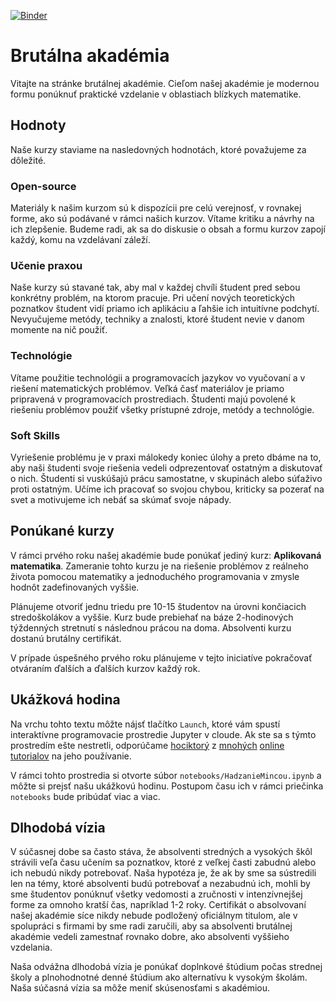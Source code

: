[![Binder](https://mybinder.org/badge_logo.svg)](https://mybinder.org/v2/gh/cedeerwe/brutalna-akademia/master)

# Brutálna akadémia

Vitajte na stránke brutálnej akadémie. Cieľom našej akadémie je modernou formu ponúknuť praktické vzdelanie v oblastiach blízkych matematike.

## Hodnoty

Naše kurzy staviame na nasledovných hodnotách, ktoré považujeme za dôležité.

### Open-source

Materiály k našim kurzom sú k dispozícii pre celú verejnosť, v rovnakej forme, ako sú podávané v rámci našich kurzov. Vítame kritiku a návrhy na ich zlepšenie. Budeme radi, ak sa do diskusie o obsah a formu kurzov zapojí každý, komu na vzdelávaní záleží.

### Učenie praxou

Naše kurzy sú stavané tak, aby mal v každej chvíli študent pred sebou konkrétny problém, na ktorom pracuje. Pri učení nových teoretických poznatkov študent vidí priamo ich aplikáciu a ľahšie ich intuitívne podchytí. Nevyučujeme metódy, techniky a znalosti, ktoré študent nevie v danom momente na nič použiť.

### Technológie

Vítame použitie technológii a programovacích jazykov vo vyučovaní a v riešení matematických problémov. Veľká časť materiálov je priamo pripravená v programovacích prostrediach. Študenti majú povolené k riešeniu problémov použiť všetky prístupné zdroje, metódy a technológie.

### Soft Skills

Vyriešenie problému je v praxi málokedy koniec úlohy a preto dbáme na to, aby naši študenti svoje riešenia vedeli odprezentovať ostatným a diskutovať o nich. Študenti si vuskúšajú prácu samostatne, v skupinách alebo súťaživo proti ostatným. Učíme ich pracovať so svojou chybou, kriticky sa pozerať na svet a motivujeme ich nebáť sa skúmať svoje nápady.


## Ponúkané kurzy

V rámci prvého roku našej akadémie bude ponúkať jediný kurz: **Aplikovaná matematika**. Zameranie tohto kurzu je na riešenie problémov z reálneho života pomocou matematiky a jednoduchého programovania v zmysle hodnôt zadefinovaných vyššie.

Plánujeme otvoriť jednu triedu pre 10-15 študentov na úrovni končiacich stredoškolákov a vyššie. Kurz bude prebiehať na báze 2-hodinových týždenných stretnutí s následnou prácou na doma. Absolventi kurzu dostanú brutálny certifikát.

V prípade úspešného prvého roku plánujeme v tejto iniciatíve pokračovať otváraním ďalších a ďalších kurzov každý rok.

## Ukážková hodina

Na vrchu tohto textu môžte nájsť tlačítko `Launch`, ktoré vám spustí interaktívne programovacie prostredie Jupyter v cloude. Ak ste sa s týmto prostredím ešte nestretli, odporúčame [hociktorý](https://realpython.com/jupyter-notebook-introduction/) z [mnohých](https://www.dataquest.io/blog/jupyter-notebook-tutorial/) [online tutorialov](https://towardsdatascience.com/a-beginners-tutorial-to-jupyter-notebooks-1b2f8705888a) na jeho používanie.

V rámci tohto prostredia si otvorte súbor `notebooks/HadzanieMincou.ipynb` a môžte si prejsť našu ukážkovú hodinu. Postupom času ich v rámci priečinka `notebooks` bude pribúdať viac a viac.

## Dlhodobá vízia

V súčasnej dobe sa často stáva, že absolventi stredných a vysokých škôl strávili veľa času učením sa poznatkov, ktoré z veľkej časti zabudnú alebo ich nebudú nikdy potrebovať. Naša hypotéza je, že ak by sme sa sústredili len na témy, ktoré absolventi budú potrebovať a nezabudnú ich, mohli by sme študentov ponúknuť všetky vedomosti a zručnosti v intenzívnejšej forme za omnoho kratší čas, napríklad 1-2 roky. Certifikát o absolvovaní našej akadémie síce nikdy nebude podložený oficiálnym titulom, ale v spolupráci s firmami by sme radi zaručili, aby sa absolventi brutálnej akadémie vedeli zamestnať rovnako dobre, ako absolventi vyššieho vzdelania.

Naša odvážna dlhodobá vízia je ponúkať doplnkové štúdium počas strednej školy a plnohodnotné denné štúdium ako alternatívu k vysokým školám. Naša súčasná vízia sa môže meniť skúsenosťami s akadémiou.
